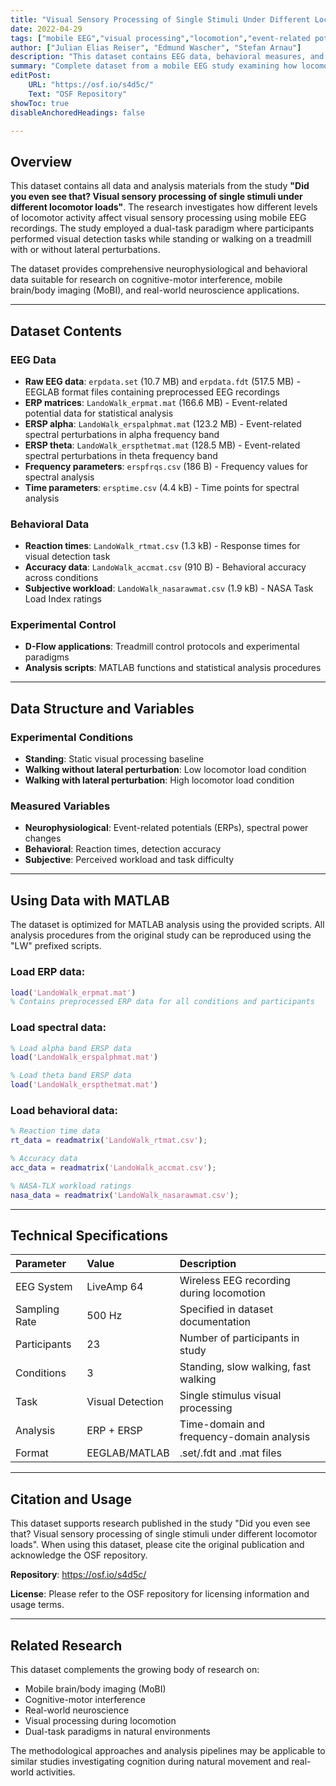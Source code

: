 ```yaml
---
title: "Visual Sensory Processing of Single Stimuli Under Different Locomotor Loads Dataset" 
date: 2022-04-29
tags: ["mobile EEG","visual processing","locomotion","event-related potentials","spectral analysis","dual-task","cognitive-motor interference","treadmill walking","reaction time","NASA-TLX","MATLAB","D-Flow"]
author: ["Julian Elias Reiser", "Edmund Wascher", "Stefan Arnau"]
description: "This dataset contains EEG data, behavioral measures, and analysis scripts for investigating visual sensory processing during different locomotor conditions including standing and treadmill walking."
summary: "Complete dataset from a mobile EEG study examining how locomotion affects visual sensory processing. Includes raw EEG data in EEGLAB format, preprocessed ERP and ERSP matrices, behavioral data (reaction times, accuracy), subjective workload ratings, D-Flow treadmill applications, and MATLAB analysis scripts. The study investigated visual processing capabilities under varying locomotor loads to understand cognitive-motor interactions in real-world environments."
editPost:
    URL: "https://osf.io/s4d5c/"
    Text: "OSF Repository"
showToc: true
disableAnchoredHeadings: false

---
```


## Overview

This dataset contains all data and analysis materials from the study **"Did you even see that? Visual sensory processing of single stimuli under different locomotor loads"**. The research investigates how different levels of locomotor activity affect visual sensory processing using mobile EEG recordings. The study employed a dual-task paradigm where participants performed visual detection tasks while standing or walking on a treadmill with or without lateral perturbations.

The dataset provides comprehensive neurophysiological and behavioral data suitable for research on cognitive-motor interference, mobile brain/body imaging (MoBI), and real-world neuroscience applications.

---

## Dataset Contents

### EEG Data
+ **Raw EEG data**: `erpdata.set` (10.7 MB) and `erpdata.fdt` (517.5 MB) - EEGLAB format files containing preprocessed EEG recordings
+ **ERP matrices**: `LandoWalk_erpmat.mat` (166.6 MB) - Event-related potential data for statistical analysis
+ **ERSP alpha**: `LandoWalk_erspalphmat.mat` (123.2 MB) - Event-related spectral perturbations in alpha frequency band
+ **ERSP theta**: `LandoWalk_erspthetmat.mat` (128.5 MB) - Event-related spectral perturbations in theta frequency band
+ **Frequency parameters**: `erspfrqs.csv` (186 B) - Frequency values for spectral analysis
+ **Time parameters**: `ersptime.csv` (4.4 kB) - Time points for spectral analysis

### Behavioral Data
+ **Reaction times**: `LandoWalk_rtmat.csv` (1.3 kB) - Response times for visual detection task
+ **Accuracy data**: `LandoWalk_accmat.csv` (910 B) - Behavioral accuracy across conditions
+ **Subjective workload**: `LandoWalk_nasarawmat.csv` (1.9 kB) - NASA Task Load Index ratings

### Experimental Control
+ **D-Flow applications**: Treadmill control protocols and experimental paradigms
+ **Analysis scripts**: MATLAB functions and statistical analysis procedures

---

## Data Structure and Variables

### Experimental Conditions
- **Standing**: Static visual processing baseline
- **Walking without lateral perturbation**: Low locomotor load condition  
- **Walking with lateral perturbation**: High locomotor load condition

### Measured Variables
- **Neurophysiological**: Event-related potentials (ERPs), spectral power changes
- **Behavioral**: Reaction times, detection accuracy
- **Subjective**: Perceived workload and task difficulty

---

## Using Data with MATLAB

The dataset is optimized for MATLAB analysis using the provided scripts. All analysis procedures from the original study can be reproduced using the "LW" prefixed scripts.

### Load ERP data:

```matlab
load('LandoWalk_erpmat.mat')
% Contains preprocessed ERP data for all conditions and participants
```

### Load spectral data:

```matlab
% Load alpha band ERSP data
load('LandoWalk_erspalphmat.mat')

% Load theta band ERSP data  
load('LandoWalk_erspthetmat.mat')
```

### Load behavioral data:

```matlab
% Reaction time data
rt_data = readmatrix('LandoWalk_rtmat.csv');

% Accuracy data
acc_data = readmatrix('LandoWalk_accmat.csv');

% NASA-TLX workload ratings
nasa_data = readmatrix('LandoWalk_nasarawmat.csv');
```

---

## Technical Specifications

| Parameter | Value | Description |
|:----------|:------|:------------|
| EEG System | LiveAmp 64 | Wireless EEG recording during locomotion |
| Sampling Rate | 500 Hz | Specified in dataset documentation |
| Participants | 23 | Number of participants in study |
| Conditions | 3 | Standing, slow walking, fast walking |
| Task | Visual Detection | Single stimulus visual processing |
| Analysis | ERP + ERSP | Time-domain and frequency-domain analysis |
| Format | EEGLAB/MATLAB | .set/.fdt and .mat files |

---

## Citation and Usage

This dataset supports research published in the study "Did you even see that? Visual sensory processing of single stimuli under different locomotor loads". When using this dataset, please cite the original publication and acknowledge the OSF repository.

**Repository**: https://osf.io/s4d5c/

**License**: Please refer to the OSF repository for licensing information and usage terms.

---

## Related Research

This dataset complements the growing body of research on:
- Mobile brain/body imaging (MoBI)
- Cognitive-motor interference
- Real-world neuroscience
- Visual processing during locomotion
- Dual-task paradigms in natural environments

The methodological approaches and analysis pipelines may be applicable to similar studies investigating cognition during natural movement and real-world activities.